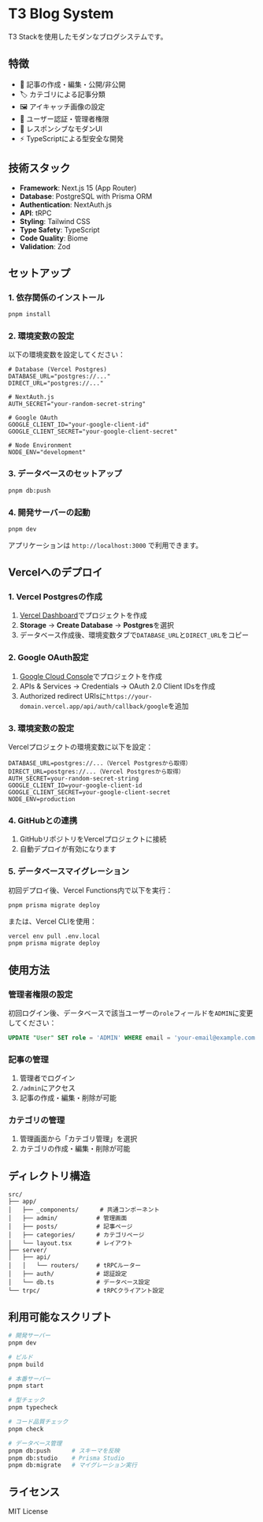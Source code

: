 # T3 Blog System

T3 Stackを使用したモダンなブログシステムです。

## 特徴

- 📝 記事の作成・編集・公開/非公開
- 🏷️ カテゴリによる記事分類
- 🖼️ アイキャッチ画像の設定
- 👤 ユーザー認証・管理者権限
- 🎨 レスポンシブなモダンUI
- ⚡ TypeScriptによる型安全な開発

## 技術スタック

- **Framework**: Next.js 15 (App Router)
- **Database**: PostgreSQL with Prisma ORM
- **Authentication**: NextAuth.js
- **API**: tRPC
- **Styling**: Tailwind CSS
- **Type Safety**: TypeScript
- **Code Quality**: Biome
- **Validation**: Zod

## セットアップ

### 1. 依存関係のインストール

```bash
pnpm install
```

### 2. 環境変数の設定

以下の環境変数を設定してください：

```env
# Database (Vercel Postgres)
DATABASE_URL="postgres://..."
DIRECT_URL="postgres://..."

# NextAuth.js
AUTH_SECRET="your-random-secret-string"

# Google OAuth
GOOGLE_CLIENT_ID="your-google-client-id"
GOOGLE_CLIENT_SECRET="your-google-client-secret"

# Node Environment
NODE_ENV="development"
```

### 3. データベースのセットアップ

```bash
pnpm db:push
```

### 4. 開発サーバーの起動

```bash
pnpm dev
```

アプリケーションは `http://localhost:3000` で利用できます。

## Vercelへのデプロイ

### 1. Vercel Postgresの作成

1. [Vercel Dashboard](https://vercel.com/dashboard)でプロジェクトを作成
2. **Storage** → **Create Database** → **Postgres**を選択
3. データベース作成後、環境変数タブで`DATABASE_URL`と`DIRECT_URL`をコピー

### 2. Google OAuth設定

1. [Google Cloud Console](https://console.cloud.google.com/)でプロジェクトを作成
2. APIs & Services → Credentials → OAuth 2.0 Client IDsを作成
3. Authorized redirect URIsに`https://your-domain.vercel.app/api/auth/callback/google`を追加

### 3. 環境変数の設定

Vercelプロジェクトの環境変数に以下を設定：

```env
DATABASE_URL=postgres://...（Vercel Postgresから取得）
DIRECT_URL=postgres://...（Vercel Postgresから取得）
AUTH_SECRET=your-random-secret-string
GOOGLE_CLIENT_ID=your-google-client-id
GOOGLE_CLIENT_SECRET=your-google-client-secret
NODE_ENV=production
```

### 4. GitHubとの連携

1. GitHubリポジトリをVercelプロジェクトに接続
2. 自動デプロイが有効になります

### 5. データベースマイグレーション

初回デプロイ後、Vercel Functions内で以下を実行：

```bash
pnpm prisma migrate deploy
```

または、Vercel CLIを使用：

```bash
vercel env pull .env.local
pnpm prisma migrate deploy
```

## 使用方法

### 管理者権限の設定

初回ログイン後、データベースで該当ユーザーの`role`フィールドを`ADMIN`に変更してください：

```sql
UPDATE "User" SET role = 'ADMIN' WHERE email = 'your-email@example.com';
```

### 記事の管理

1. 管理者でログイン
2. `/admin`にアクセス
3. 記事の作成・編集・削除が可能

### カテゴリの管理

1. 管理画面から「カテゴリ管理」を選択
2. カテゴリの作成・編集・削除が可能

## ディレクトリ構造

```
src/
├── app/
│   ├── _components/      # 共通コンポーネント
│   ├── admin/           # 管理画面
│   ├── posts/           # 記事ページ
│   ├── categories/      # カテゴリページ
│   └── layout.tsx       # レイアウト
├── server/
│   ├── api/
│   │   └── routers/     # tRPCルーター
│   ├── auth/            # 認証設定
│   └── db.ts            # データベース設定
└── trpc/                # tRPCクライアント設定
```

## 利用可能なスクリプト

```bash
# 開発サーバー
pnpm dev

# ビルド
pnpm build

# 本番サーバー
pnpm start

# 型チェック
pnpm typecheck

# コード品質チェック
pnpm check

# データベース管理
pnpm db:push      # スキーマを反映
pnpm db:studio    # Prisma Studio
pnpm db:migrate   # マイグレーション実行
```

## ライセンス

MIT License
